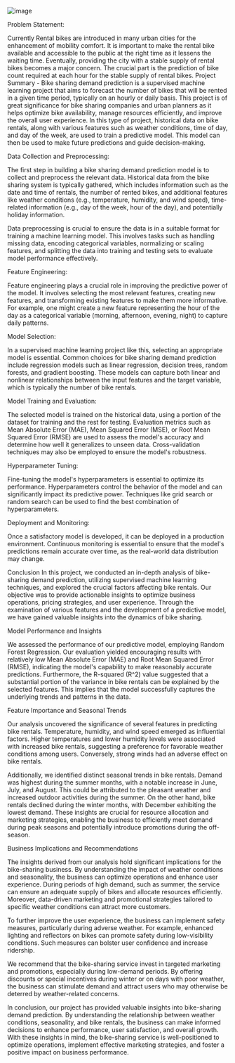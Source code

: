 
![image](https://github.com/Niharika-Bathula/supervised_ml-bike-sharing/assets/142409759/07142854-579e-4b76-9d2f-08de2e62f119)


Problem Statement:

Currently Rental bikes are introduced in many urban cities for the enhancement of mobility comfort. It is important to make the rental bike available and accessible to the public at the right time as it lessens the waiting time. Eventually, providing the city with a stable supply of rental bikes becomes a major concern. The crucial part is the prediction of bike count required at each hour for the stable supply of rental bikes.
Project Summary -
Bike sharing demand prediction is a supervised machine learning project that aims to forecast the number of bikes that will be rented in a given time period, typically on an hourly or daily basis. This project is of great significance for bike sharing companies and urban planners as it helps optimize bike availability, manage resources efficiently, and improve the overall user experience. In this type of project, historical data on bike rentals, along with various features such as weather conditions, time of day, and day of the week, are used to train a predictive model. This model can then be used to make future predictions and guide decision-making.

Data Collection and Preprocessing:

The first step in building a bike sharing demand prediction model is to collect and preprocess the relevant data. Historical data from the bike sharing system is typically gathered, which includes information such as the date and time of rentals, the number of rented bikes, and additional features like weather conditions (e.g., temperature, humidity, and wind speed), time-related information (e.g., day of the week, hour of the day), and potentially holiday information.

Data preprocessing is crucial to ensure the data is in a suitable format for training a machine learning model. This involves tasks such as handling missing data, encoding categorical variables, normalizing or scaling features, and splitting the data into training and testing sets to evaluate model performance effectively.

Feature Engineering:

Feature engineering plays a crucial role in improving the predictive power of the model. It involves selecting the most relevant features, creating new features, and transforming existing features to make them more informative. For example, one might create a new feature representing the hour of the day as a categorical variable (morning, afternoon, evening, night) to capture daily patterns.

Model Selection:

In a supervised machine learning project like this, selecting an appropriate model is essential. Common choices for bike sharing demand prediction include regression models such as linear regression, decision trees, random forests, and gradient boosting. These models can capture both linear and nonlinear relationships between the input features and the target variable, which is typically the number of bike rentals.

Model Training and Evaluation:

The selected model is trained on the historical data, using a portion of the dataset for training and the rest for testing. Evaluation metrics such as Mean Absolute Error (MAE), Mean Squared Error (MSE), or Root Mean Squared Error (RMSE) are used to assess the model's accuracy and determine how well it generalizes to unseen data. Cross-validation techniques may also be employed to ensure the model's robustness.

Hyperparameter Tuning:

Fine-tuning the model's hyperparameters is essential to optimize its performance. Hyperparameters control the behavior of the model and can significantly impact its predictive power. Techniques like grid search or random search can be used to find the best combination of hyperparameters.

Deployment and Monitoring:

Once a satisfactory model is developed, it can be deployed in a production environment. Continuous monitoring is essential to ensure that the model's predictions remain accurate over time, as the real-world data distribution may change.

Conclusion
In this project, we conducted an in-depth analysis of bike-sharing demand prediction, utilizing supervised machine learning techniques, and explored the crucial factors affecting bike rentals. Our objective was to provide actionable insights to optimize business operations, pricing strategies, and user experience. Through the examination of various features and the development of a predictive model, we have gained valuable insights into the dynamics of bike sharing.

Model Performance and Insights

We assessed the performance of our predictive model, employing Random Forest Regression. Our evaluation yielded encouraging results with relatively low Mean Absolute Error (MAE) and Root Mean Squared Error (RMSE), indicating the model's capability to make reasonably accurate predictions. Furthermore, the R-squared (R^2) value suggested that a substantial portion of the variance in bike rentals can be explained by the selected features. This implies that the model successfully captures the underlying trends and patterns in the data.

Feature Importance and Seasonal Trends

Our analysis uncovered the significance of several features in predicting bike rentals. Temperature, humidity, and wind speed emerged as influential factors. Higher temperatures and lower humidity levels were associated with increased bike rentals, suggesting a preference for favorable weather conditions among users. Conversely, strong winds had an adverse effect on bike rentals.

Additionally, we identified distinct seasonal trends in bike rentals. Demand was highest during the summer months, with a notable increase in June, July, and August. This could be attributed to the pleasant weather and increased outdoor activities during the summer. On the other hand, bike rentals declined during the winter months, with December exhibiting the lowest demand. These insights are crucial for resource allocation and marketing strategies, enabling the business to efficiently meet demand during peak seasons and potentially introduce promotions during the off-season.

Business Implications and Recommendations

The insights derived from our analysis hold significant implications for the bike-sharing business. By understanding the impact of weather conditions and seasonality, the business can optimize operations and enhance user experience. During periods of high demand, such as summer, the service can ensure an adequate supply of bikes and allocate resources efficiently. Moreover, data-driven marketing and promotional strategies tailored to specific weather conditions can attract more customers.

To further improve the user experience, the business can implement safety measures, particularly during adverse weather. For example, enhanced lighting and reflectors on bikes can promote safety during low-visibility conditions. Such measures can bolster user confidence and increase ridership.

We recommend that the bike-sharing service invest in targeted marketing and promotions, especially during low-demand periods. By offering discounts or special incentives during winter or on days with poor weather, the business can stimulate demand and attract users who may otherwise be deterred by weather-related concerns.

In conclusion, our project has provided valuable insights into bike-sharing demand prediction. By understanding the relationship between weather conditions, seasonality, and bike rentals, the business can make informed decisions to enhance performance, user satisfaction, and overall growth. With these insights in mind, the bike-sharing service is well-positioned to optimize operations, implement effective marketing strategies, and foster a positive impact on business performance.
